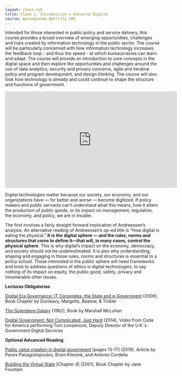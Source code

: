 ```yaml
---
layout: class.njk
title: Clase 1. Introduccion a Gobierno Digital
course: Aprendiendo Netllify CMS
---
```

<!--StartFragment-->

Intended for those interested in public policy and service delivery, this course provides a broad overview of emerging opportunities, challenges and risks created by information technology in the public sector. The course will be particularly concerned with how information technology increases the feedback loop - and thus the speed - at which bureaucracies can learn and adapt. The course will provide an introduction to core concepts in the digital space and then explore the opportunities and challenges around the use of data analytics, security and privacy concerns, agile and iterative policy and program development, and design thinking. The course will also look how technology is already and could continue to shape the structure and functions of government.

<!--EndFragment-->

<iframe width="560" height="315" src="https://www.youtube.com/embed/I5HOC2QVOeY" title="YouTube video player" frameborder="0" allow="accelerometer; autoplay; clipboard-write; encrypted-media; gyroscope; picture-in-picture" allowfullscreen></iframe>



<!--StartFragment-->

Digital technologies matter because our society, our economy, and our organizations have — for better and worse — become digitized. If policy makers and public servants can’t understand what this means, how it alters the production of public goods, or its impact on management, regulation, the economy, and policy, we are in trouble.

<!--StartFragment-->

The first involves a fairly straight forward implication of Andreessen’s analysis. An alternative reading of Andreessen’s op-ed title is “How digital is eating the physical.” **It is the digital sphere — and the rules, norms and structures that come to define it—that will, in many cases, control the physical sphere**. This is why digital’s impact on the economy, democracy, and society should not be underestimated. It is also why understanding, shaping and engaging in those rules, norms and structures is essential to a policy school. Those interested in the public sphere will need frameworks and tools to address questions of ethics in digital technologies, to say nothing of its impact on equity, the public good, safety, privacy and innumerable other issues.



<!--EndFragment-->





<!--StartFragment-->

**Lecturas Obligatorias**

[Digital Era Governance: IT Corporates, the State and e-Government](https://oxford.universitypressscholarship.com/view/10.1093/acprof:oso/9780199296194.001.0001/acprof-9780199296194) (2006), Book Chapter by Dunleavy, Margetts, Bastow, & Tinkler

[The Gutenberg Galaxy](https://en.wikipedia.org/wiki/The_Gutenberg_Galaxy) (1962), Book by Marshall McLuhan

[Digital Government: Not Complicated, Just Hard](https://www.youtube.com/watch?v=OBl5rRV8OfU%E2%80%A9) (2014), Video from Code for America performing Tom Loosemore, Deputy Director of the U.K.'s Government Digital Services

**Optional Advanced Reading**

[Public value creation in digital government](https://www.sciencedirect.com/science/article/abs/pii/S0740624X19304101) \[pages 13-17] (2019), Article by Panos Panagiotopoulos, Bram Klievink, and Antonio Cordella

[Building the Virtual State](https://www.jstor.org/stable/10.7864/j.ctvcb59n3) \[Chapter 4] (2001), Book Chapter by Jane Fountain

<!--EndFragment-->